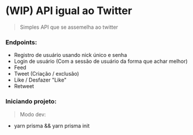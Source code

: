 # (WIP) API igual ao Twitter
> Simples API que se assemelha ao twitter

### Endpoints:

- Registro de usuário usando nick único e senha
- Login de usuário (Com a sessão de usuário da forma que achar melhor)
- Feed
- Tweet (Criação / exclusão)
- Like / Desfazer "Like"
- Retweet


### Iniciando projeto:



> Modo dev:
- yarn prisma && yarn prisma init